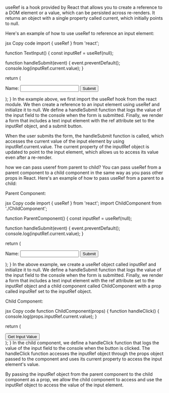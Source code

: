 useRef is a hook provided by React that allows you to create a reference to a DOM element or a value, which can be persisted across re-renders. It returns an object with a single property called current, which initially points to null.

Here's an example of how to use useRef to reference an input element:

jsx
Copy code
import { useRef } from 'react';

function TextInput() {
const inputRef = useRef(null);

function handleSubmit(event) {
event.preventDefault();
console.log(inputRef.current.value);
}

return (

<form onSubmit={handleSubmit}>
<label>
Name:
<input type="text" ref={inputRef} />
</label>
<button type="submit">Submit</button>
</form>
);
}
In the example above, we first import the useRef hook from the react module. We then create a reference to an input element using useRef and initialize it to null. We define a handleSubmit function that logs the value of the input field to the console when the form is submitted. Finally, we render a form that includes a text input element with the ref attribute set to the inputRef object, and a submit button.

When the user submits the form, the handleSubmit function is called, which accesses the current value of the input element by using inputRef.current.value. The current property of the inputRef object is updated to point to the input element, which allows us to access its value even after a re-render.



how we can pass useref from parent to child?
You can pass useRef from a parent component to a child component in the same way as you pass other props in React. Here's an example of how to pass useRef from a parent to a child:

Parent Component:

jsx
Copy code
import { useRef } from 'react';
import ChildComponent from './ChildComponent';

function ParentComponent() {
const inputRef = useRef(null);

function handleSubmit(event) {
event.preventDefault();
console.log(inputRef.current.value);
}

return (

<div>
<form onSubmit={handleSubmit}>
<label>
Name:
<input type="text" ref={inputRef} />
</label>
<button type="submit">Submit</button>
</form>
<ChildComponent inputRef={inputRef} />
</div>
);
}
In the above example, we create a useRef object called inputRef and initialize it to null. We define a handleSubmit function that logs the value of the input field to the console when the form is submitted. Finally, we render a form that includes a text input element with the ref attribute set to the inputRef object and a child component called ChildComponent with a prop called inputRef set to the inputRef object.

Child Component:

jsx
Copy code
function ChildComponent(props) {
function handleClick() {
console.log(props.inputRef.current.value);
}

return (

<div>
<button onClick={handleClick}>Get Input Value</button>
</div>
);
}
In the child component, we define a handleClick function that logs the value of the input field to the console when the button is clicked. The handleClick function accesses the inputRef object through the props object passed to the component and uses its current property to access the input element's value.

By passing the inputRef object from the parent component to the child component as a prop, we allow the child component to access and use the inputRef object to access the value of the input element.
